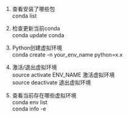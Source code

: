1. 查看安装了哪些包  
conda list


2. 检查更新当前conda  
conda update conda

3. Python创建虚拟环境  
conda create -n your_env_name python=x.x

4. 激活/退出虚拟环境  
source activate ENV_NAME 激活虚拟环境  
source deactivate 退出虚拟环境

5. 查看当前存在哪些虚拟环境  
conda env list   
conda info -e


